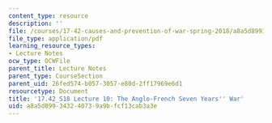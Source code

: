 ```yaml
---
content_type: resource
description: ''
file: /courses/17-42-causes-and-prevention-of-war-spring-2018/a8a5d899343240739a9bfcf13cab3a3e_MIT17_42S18_lec10_7YearsWar.pdf
file_type: application/pdf
learning_resource_types:
- Lecture Notes
ocw_type: OCWFile
parent_title: Lecture Notes
parent_type: CourseSection
parent_uid: 26fed574-b057-3057-e80d-2ff17969e6d1
resourcetype: Document
title: '17.42_S18 Lecture 10: The Anglo-French Seven Years'' War'
uid: a8a5d899-3432-4073-9a9b-fcf13cab3a3e
---
```

